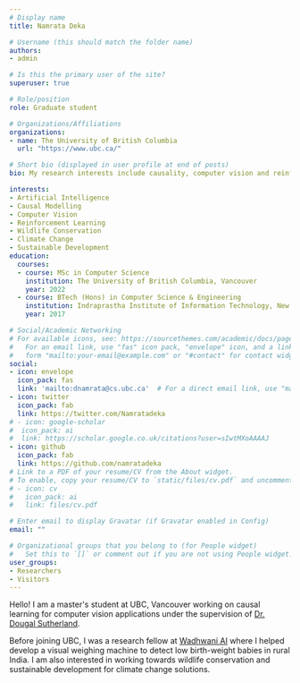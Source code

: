 ```yaml
---
# Display name
title: Namrata Deka

# Username (this should match the folder name)
authors:
- admin

# Is this the primary user of the site?
superuser: true

# Role/position
role: Graduate student

# Organizations/Affiliations
organizations:
- name: The University of British Columbia
  url: "https://www.ubc.ca/"

# Short bio (displayed in user profile at end of posts)
bio: My research interests include causality, computer vision and reinforcement learning.

interests:
- Artificial Intelligence
- Causal Modelling
- Computer Vision
- Reinforcement Learning
- Wildlife Conservation
- Climate Change
- Sustainable Development
education:
  courses:
  - course: MSc in Computer Science
    institution: The University of British Columbia, Vancouver
    year: 2022
  - course: BTech (Hons) in Computer Science & Engineering
    institution: Indraprastha Institute of Information Technology, New Delhi (IIITD)
    year: 2017

# Social/Academic Networking
# For available icons, see: https://sourcethemes.com/academic/docs/page-builder/#icons
#   For an email link, use "fas" icon pack, "envelope" icon, and a link in the
#   form "mailto:your-email@example.com" or "#contact" for contact widget.
social:
- icon: envelope
  icon_pack: fas
  link: 'mailto:dnamrata@cs.ubc.ca'  # For a direct email link, use "mailto:test@example.org".
- icon: twitter
  icon_pack: fab
  link: https://twitter.com/Namratadeka
# - icon: google-scholar
#  icon_pack: ai
#  link: https://scholar.google.co.uk/citations?user=sIwtMXoAAAAJ
- icon: github
  icon_pack: fab
  link: https://github.com/namratadeka
# Link to a PDF of your resume/CV from the About widget.
# To enable, copy your resume/CV to `static/files/cv.pdf` and uncomment the lines below.
# - icon: cv
#   icon_pack: ai
#   link: files/cv.pdf

# Enter email to display Gravatar (if Gravatar enabled in Config)
email: ""

# Organizational groups that you belong to (for People widget)
#   Set this to `[]` or comment out if you are not using People widget.
user_groups:
- Researchers
- Visitors
---
```


Hello! I am a master's student at UBC, Vancouver working on causal learning for computer vision applications under the supervision of [Dr. Dougal Sutherland](https://djsutherland.ml/).

Before joining UBC, I was a research fellow at [Wadhwani AI](https://www.wadhwaniai.org/) where I helped develop a visual weighing machine to detect low birth-weight babies in rural India. I am also interested in working towards wildlife conservation and sustainable development for climate change solutions.
